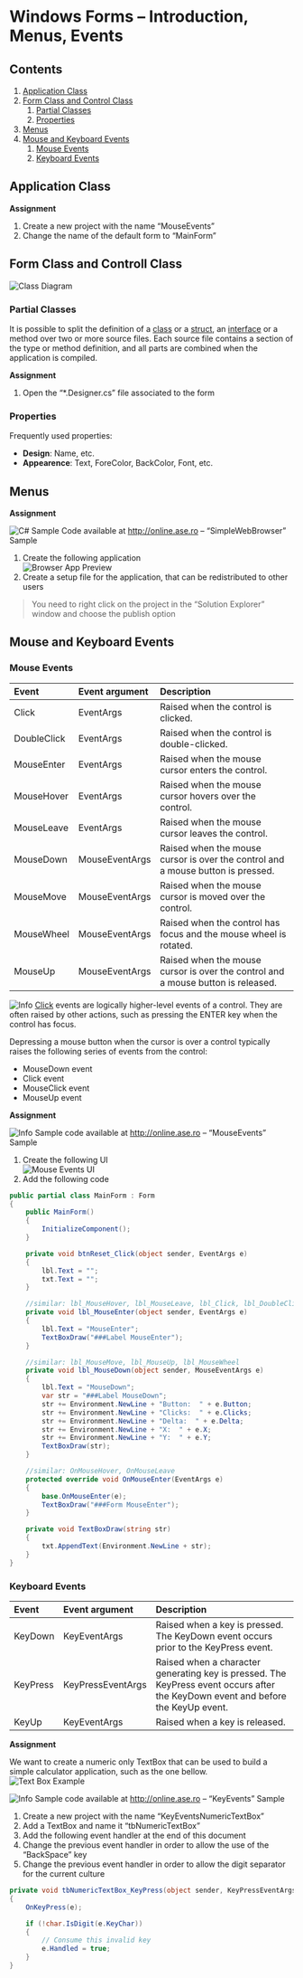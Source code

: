 # Windows Forms – Introduction, Menus, Events

##	 Contents

1. [Application Class](#application-class)
2. [Form Class and Control Class](#form-class-controll-class)
	1. [Partial Classes](#partial-classes)
	2. [Properties](#properties)
3. [Menus](#menus)
4. [Mouse and Keyboard Events](#mouse-and-keyboard-events)
	1. [Mouse Events](#mouse-events)
	2. [Keyboard Events](#keyboard-events)

## <a name="application-class"></a>Application Class

**Assignment**

1. Create a new project with the name “MouseEvents”
2. Change the name of the default form to “MainForm”

## <a name="form-class-controll-class"></a>Form Class and Controll Class

![Class Diagram](docs/5/class-diagram.png)

### <a name="partial-classes"></a> Partial Classes

It is possible to split the definition of a [class](https://msdn.microsoft.com/en-us/library/0b0thckt.aspx) or a [struct](https://msdn.microsoft.com/en-us/library/ah19swz4.aspx), an [interface](https://msdn.microsoft.com/en-us/library/87d83y5b.aspx) or a method over two or more source files. Each source file contains a section of the type or method definition, and all parts are combined when the application is compiled.

**Assignment**

1. Open the “*.Designer.cs” file associated to the form

### <a name="properties"></a> Properties

Frequently used properties:

* **Design**: Name, etc.
* **Appearence**: Text, ForeColor, BackColor, Font, etc.

## <a name="menus"></a> Menus

**Assignment**	

![C#](media/image1.png) Sample Code available at <http://online.ase.ro> – “SimpleWebBrowser” Sample

1. Create the following application  
![Browser App Preview](docs/5/browser-app-preview.png)
2. Create a setup file for the application, that can be redistributed to other users

> You need to right click on the project in the “Solution Explorer” window and choose the publish option

## <a name="mouse-and-keyboard-events"></a> Mouse and Keyboard Events
### <a name="mouse-events"></a> Mouse Events


| Event         | Event argument | Description              |
| :------------ |:-------------- | :----------------------  |
| Click         | EventArgs      | Raised when the control is clicked. |
| DoubleClick   | EventArgs      | Raised when the control is double-clicked. |
| MouseEnter    | EventArgs      | Raised when the mouse cursor enters the control.|
| MouseHover    | EventArgs      | Raised when the mouse cursor hovers over the control.|
| MouseLeave    | EventArgs      |  Raised when the mouse cursor leaves the control. |
| MouseDown     | MouseEventArgs |  Raised when the mouse cursor is over the control and a mouse button is pressed. |
| MouseMove     | MouseEventArgs | Raised when the mouse cursor is moved over the control. |
| MouseWheel    | MouseEventArgs | Raised when the control has focus and the mouse wheel is rotated. |
| MouseUp       | MouseEventArgs | Raised when the mouse cursor is over the control and a mouse button is released. |

![Info](media/image2.png) [Click](https://msdn.microsoft.com/en-us/library/system.windows.forms.control.click%28v=vs.110%29.aspx) events are logically higher-level events of a control. They are often raised by other actions, such as pressing the ENTER key when the control has focus.

Depressing a mouse button when the cursor is over a control typically raises the following series of events from the control:

* MouseDown event
* Click event
* MouseClick event
* MouseUp event

**Assignment**

![Info](media/image2.png) Sample code available at <http://online.ase.ro> – “MouseEvents” Sample

1. Create the following UI  
![Mouse Events UI](docs/5/mouse-events.png)
2. Add the following code

```c#
public partial class MainForm : Form
{
	public MainForm()
	{
		InitializeComponent();
	}

	private void btnReset_Click(object sender, EventArgs e)
	{
		lbl.Text = "";
		txt.Text = "";
	}

	//similar: lbl_MouseHover, lbl_MouseLeave, lbl_Click, lbl_DoubleClick
	private void lbl_MouseEnter(object sender, EventArgs e)
	{
		lbl.Text = "MouseEnter";
		TextBoxDraw("###Label MouseEnter");
	}

	//similar: lbl_MouseMove, lbl_MouseUp, lbl_MouseWheel
	private void lbl_MouseDown(object sender, MouseEventArgs e)
	{
		lbl.Text = "MouseDown";
		var str = "###Label MouseDown";
		str += Environment.NewLine + "Button:  " + e.Button;
		str += Environment.NewLine + "Clicks:  " + e.Clicks;
		str += Environment.NewLine + "Delta:  " + e.Delta;
		str += Environment.NewLine + "X:  " + e.X;
		str += Environment.NewLine + "Y:  " + e.Y;
		TextBoxDraw(str);
	}

	//similar: OnMouseHover, OnMouseLeave
	protected override void OnMouseEnter(EventArgs e)
	{
		base.OnMouseEnter(e);
		TextBoxDraw("###Form MouseEnter");
	}

	private void TextBoxDraw(string str)
	{
		txt.AppendText(Environment.NewLine + str);
	}
}
```

### <a name="keyboard-events"></a> Keyboard Events

| Event         | Event argument | Description              |
| :------------ |:-------------- | :----------------------  |
| KeyDown       | KeyEventArgs   | Raised when a key is pressed. The KeyDown event occurs prior to the KeyPress event. |
| KeyPress      | KeyPressEventArgs | Raised when a character generating key is pressed. The KeyPress event occurs after the KeyDown event and before the KeyUp event. |
| KeyUp         | KeyEventArgs    | Raised when a key is released. |

**Assignment**

We want to create a numeric only TextBox that can be used to build a simple calculator application, such as the one bellow.  
![Text Box Example](docs/5/text-box.png)

![Info](media/image2.png) Sample code available at <http://online.ase.ro> – “KeyEvents” Sample

1. Create a new project with the name “KeyEventsNumericTextBox”
2. Add a TextBox and name it “tbNumericTextBox”
3. Add the following event handler at the end of this document
4. Change the previous event handler in order to allow the use of the “BackSpace” key
5. Change the previous event handler in order to allow the digit separator for the current culture

```c#
private void tbNumericTextBox_KeyPress(object sender, KeyPressEventArgs e)
{
	OnKeyPress(e);

	if (!char.IsDigit(e.KeyChar))
	{
		// Consume this invalid key
		e.Handled = true;
	}
}
```


